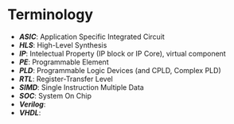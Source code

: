# Terminology

- ***ASIC***: Application Specific Integrated Circuit
- ***HLS***: High-Level Synthesis
- ***IP***: Intelectual Property (IP block or IP Core), virtual component
- ***PE***: Programmable Element
- ***PLD***: Programmable Logic Devices (and CPLD, Complex PLD)
- ***RTL***: Register-Transfer Level
- ***SIMD***: Single Instruction Multiple Data
- ***SOC***: System On Chip
- ***Verilog***: 
- ***VHDL***: 



